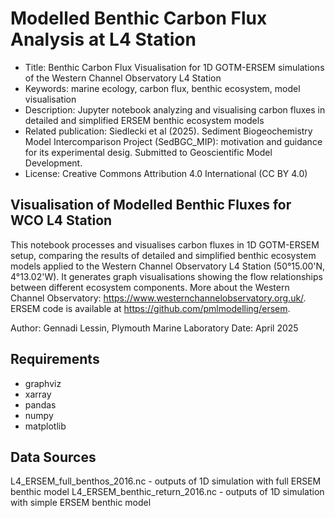 # Modelled Benthic Carbon Flux Analysis at L4 Station
- Title: Benthic Carbon Flux Visualisation for 1D GOTM-ERSEM simulations of the Western Channel Observatory L4 Station
- Keywords: marine ecology, carbon flux, benthic ecosystem, model visualisation
- Description: Jupyter notebook analyzing and visualising carbon fluxes in detailed and simplified ERSEM benthic ecosystem models
- Related publication: Siedlecki et al (2025). Sediment Biogeochemistry Model Intercomparison Project (SedBGC_MIP): motivation and guidance for its experimental desig. Submitted to Geoscientific Model Development.
- License: Creative Commons Attribution 4.0 International (CC BY 4.0)

## Visualisation of Modelled Benthic Fluxes for WCO L4 Station
This notebook processes and visualises carbon fluxes in 1D GOTM-ERSEM setup, comparing the results of detailed and simplified benthic ecosystem models applied to the Western Channel Observatory L4 Station (50°15.00'N, 4°13.02'W). It generates graph visualisations showing the flow relationships between different ecosystem components. More about the Western Channel Observatory: https://www.westernchannelobservatory.org.uk/. ERSEM code is available at https://github.com/pmlmodelling/ersem.

Author: Gennadi Lessin, Plymouth Marine Laboratory 
Date: April 2025

## Requirements
- graphviz
- xarray
- pandas
- numpy
- matplotlib

## Data Sources
L4_ERSEM_full_benthos_2016.nc - outputs of 1D simulation with full ERSEM benthic model
L4_ERSEM_benthic_return_2016.nc - outputs of 1D simulation with simple ERSEM benthic model
